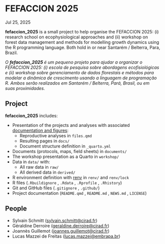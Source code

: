 # FEFACCION 2025
Jul 25, 2025

**fefaccion_2025** is a small project to help organise the FEFACCION
2025: (i) research school on ecophysiological approaches and (ii)
workshop on forest data management and methods for modelling growth
dynamics using the R programming language. Both hold in or near Santarém
/ Belterra, Para, Brazil.

*O **fefaccion_2025** é um pequeno projeto para ajudar a organizar o
FEFACCION 2025: (i) escola de pesquisa sobre abordagens ecofisiológicas
e (ii) workshop sobre gerenciamento de dados florestais e métodos para
modelar a dinâmica de crescimento usando a linguagem de programação R.
Ambos serão realizados em Santarém / Belterra, Pará, Brasil, ou em suas
proximidades.*

## Project

**fefaccion_2025** includes:

- Presentation of the projects and analyses with associated
  [documentation and
  figures](https://bioforest-project.github.io/data_preparation/):
  - Reproductive analyses in `files.qmd`
  - Resulting pages in `docs/`
  - Document structure definition in `_quarto.yml`
- Documents (protocols, maps, field sheets) in `documents/`
- The workshop presentation as a Quarto in `workshop/`
- Data in `data/` with:
  - All raw data in `raw/`
  - All derived data in `derived/`
- R environment definition with
  [renv](https://rstudio.github.io/renv/articles/renv.html) in `renv/`
  and `renv/lock`
- R files (`.Rbuildignore` , `.Rdata` , `.Rprofile` , `.Rhistory`)
- Git and GitHub files (`.gitignore` , `.github/`)
- Project documentation (`README.qmd` , `README.md` , `NEWS.md` ,
  `LICENSE`)

## People

- Sylvain Schmitt (sylvain.schmitt@cirad.fr)
- Géraldine Derroire (geraldine.derroire@cirad.fr)
- Joannès Guillemot (joannes.guillemot@cirad.fr)
- Lucas Mazzei de Freitas (lucas.mazzei@embrapa.br)
